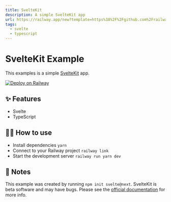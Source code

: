 ```yaml
---
title: SvelteKit
description: A simple SvelteKit app
url: https://railway.app/new?template=https%3A%2F%2Fgithub.com%2Frailwayapp%2Fexamples%2Ftree%2Fmaster%2Fexamples%2Fsvelte-kit
tags:
  - svelte
  - typescript
---
```


# SvelteKit Example

This examples is a simple [SvelteKit](https://kit.svelte.dev/) app.

[![Deploy on Railway](https://railway.app/button.svg)](https://railway.app/new?template=https%3A%2F%2Fgithub.com%2Frailwayapp%2Fexamples%2Ftree%2Fmaster%2Fexamples%2Fsvelte-kit)

## ✨ Features

- Svelte
- TypeScript

## 💁‍♀️ How to use

- Install dependencies `yarn`
- Connect to your Railway project `railway link`
- Start the development server `railway run yarn dev`

## 📝 Notes

This example was created by running `npm init svelte@next`. SvelteKit is beta
software and may have bugs. Please see the [official
documentation](https://kit.svelte.dev/docs) for more info.
